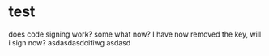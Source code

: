 # test
does code signing work?
some what
now?
I have now removed the key, will i sign now?
asdasdasdoifiwg
asdasd
